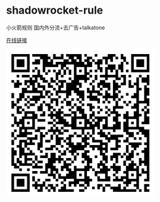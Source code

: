 <!--
 * @Author: flkgit 26158700+flkGit@users.noreply.github.com
 * @Date: 2025-01-14 13:16:08
 * @LastEditors: flkgit 26158700+flkGit@users.noreply.github.com
 * @LastEditTime: 2025-01-14 13:31:37
 * @FilePath: /shadowrocket-rule/README.md
 * @Description:
 *
 * Copyright (c) 2025 by 26158700+flkGit@users.noreply.github.com, All Rights Reserved.
-->

# shadowrocket-rule

小火箭规则
国内外分流+去广告+talkatone

[在线链接](https://raw.githubusercontent.com/flkGit/shadowrocket-rule/refs/heads/main/sr_bypass_tt_ad.conf)

![](1_1032165309_171_85_3_974476456_add127211974745056e3f8b3fd72cfae.png)
